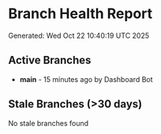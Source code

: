 # Branch Health Report
Generated: Wed Oct 22 10:40:19 UTC 2025

## Active Branches
- **main** - 15 minutes ago by Dashboard Bot

## Stale Branches (>30 days)
No stale branches found
